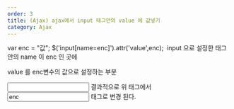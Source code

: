 ```yaml
---
order: 3
title: (Ajax) ajax에서 input 태그안의 value 에 값넣기
category: Ajax
---
```


var enc = "값";
$('input[name=enc]').attr('value',enc); 
input 으로 설정한 태그 안의 name 이 enc 인 곳에 

value 를 enc변수의 값으로 설정하는 부분

<input type="text" name="enc" value=""/>
결과적으로 위 태그에서
<input type="text" name="enc" value="enc"/> 태그로 변경 된다. 
